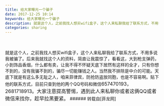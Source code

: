 ```yaml
---
title: 给大家曝光一个骗子
date: 2017-12-25 10:14
keywords: 给大家曝光一个骗子
description: 就是这个人，之前我找人想买wifi盒子，这个人来私聊我给了联系方式，不用多说我被骗了。后来我就找这个人的资料，简直让我震惊了，看看这，大到枪支弹药，小到饰品香烟，什么都有卖，让我不得不怀疑天底下居然有这样的全才，只有你想不到的，没有我骗不到的，骗尽一切能赚钱之人。当然我不排除是中介的可能。天底下就是有这么多无耻之人，咱来菲律宾，防抢防盗放同胞，也是不容易啊。贴下他的联系方式，目前只查到他的两个QQ号码和微信657470193，2681718913。大家注意提高警惕，遇到此人来私聊你或者这俩QQ或者微信来找你，趁早拉黑要紧。
categories: sharing
---
```

<td class="t_f" id="postmessage_1055310">

<br/>
<br/>
就是这个人，之前我找人想买wifi盒子，这个人来私聊我给了联系方式，不用多说我被骗了。后来我就找这个人的资料，简直让我震惊了，看看这，大到枪支弹药，小到饰品香烟，什么都有卖，让我不得不怀疑天底下居然有这样的全才，只有你想不到的，没有我骗不到的，骗尽一切能赚钱之人。当然我不排除是中介的可能。天底下就是有这么多无耻之人，咱来菲律宾，防抢防盗放同胞，也是不容易啊。贴下他的联系方式，目前只查到他的两个QQ号码和微信<font style="font-size:16px">657470193，2681718913。大家注意提高警惕，遇到此人来私聊你或者这俩QQ或者微信来找你，趁早拉黑要紧。</font></td>
###### 转载自[菲龙网]